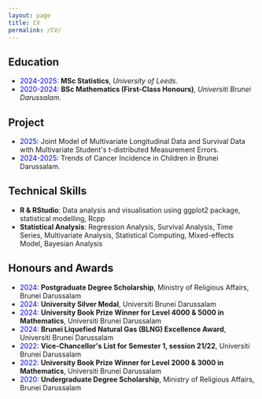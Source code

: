 ```yaml
---
layout: page
title: CV
permalink: /CV/
---
```


## Education

-   <span style="color:blue;">2024-2025</span>: **MSc Statistics**, _University of Leeds_.
-   <span style="color:blue;">2020-2024</span>: **BSc Mathematics (First-Class Honours)**, _Universiti Brunei Darussalam_.

## Project

-   <span style="color:blue;">2025</span>: Joint Model of Multivariate Longitudinal Data and Survival Data with Multivariate Student's t-distributed Measurement Errors.
-   <span style="color:blue;">2024-2025</span>: Trends of Cancer Incidence in Children in Brunei Darussalam.

## Technical Skills

-   **R & RStudio**: Data analysis and visualisation using ggplot2 package, statistical modelling, Rcpp
-   **Statistical Analysis**: Regression Analysis, Survival Analysis, Time Series, Multivariate Analysis, Statistical Computing, Mixed-effects Model, Bayesian Analysis

## Honours and Awards

-   <span style="color:blue;">2024</span>: **Postgraduate Degree Scholarship**, Ministry of Religious Affairs, Brunei Darussalam
-   <span style="color:blue;">2024</span>: **University Silver Medal**, Universiti Brunei Darussalam
-   <span style="color:blue;">2024</span>: **University Book Prize Winner for Level 4000 & 5000 in Mathematics**, Universiti Brunei Darussalam
-   <span style="color:blue;">2024</span>: **Brunei Liquefied Natural Gas (BLNG) Excellence Award**, Universiti Brunei Darussalam
-   <span style="color:blue;">2022</span>: **Vice-Chancellor's List for Semester 1, session 21/22**, Universiti Brunei Darussalam
-   <span style="color:blue;">2022</span>: **University Book Prize Winner for Level 2000 & 3000 in Mathematics**, Universiti Brunei Darussalam
-   <span style="color:blue;">2020</span>: **Undergraduate Degree Scholarship**, Ministry of Religious Affairs, Brunei Darussalam

